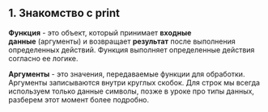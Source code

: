 
## 1. Знакомство с print

**Функция** - это объект, который принимает **входные данные** (аргументы) и возвращает **результат** после выполнения определенных действий. Функция выполняет определенные действия согласно ее логике.

**Аргументы** - это значения, передаваемые функции для обработки.
Аргументы записываются внутри круглых скобок. Для строк мы всегда используем только данные символы, позже в уроке про типы данных, разберем этот момент более подробно.